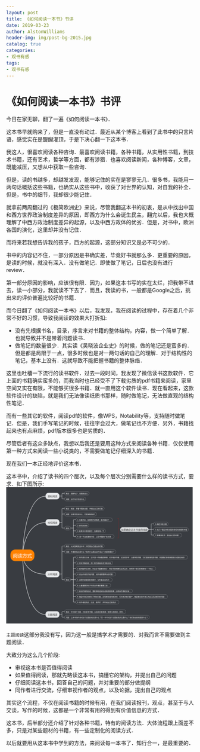 ```yaml
---
layout: post
title: 《如何阅读一本书》书评
date: 2019-03-23
author: AlstonWilliams
header-img: img/post-bg-2015.jpg
catalog: true
categories:
- 观书有感
tags:
- 观书有感
---
```


# 《如何阅读一本书》书评

今日在家无聊，翻了一遍《如何阅读一本书》．

这本书早就购来了，但是一直没有动过．最近从某个博客上看到了此书中的只言片语，感觉实在是醍醐灌顶，于是下决心翻一下这本书．

我这人，很喜欢阅读各种咨询．最喜欢阅读书籍，各种书籍，从实用性书籍，到技术书籍，还有艺术，哲学等方面，都有涉猎．也喜欢阅读新闻，各种博客，文章，既能减压，又想从中获取一些咨询．

但是，读的书越多，却越发发现，能够记住的实在是寥寥无几．很多书，我能用一两句话概括这些书籍，也确实从这些书中，收获了对世界的认知，对自我的补全．但是，书中的细节，我却很少能记住．

就拿前两周翻过的《极简欧洲史》来说，尽管我翻这本书的初衷，是从中找出中国和西方世界政治制度差异的原因，即西方为什么会诞生民主，翻完以后，我也大概理解了中西方政治制度差异的起源，以及中西方政体的优劣．但是，对书中，欧洲各国的演化，这里却并没有记住．

而将来若我想告诉我的孩子，西方的起源，这部分知识又是必不可少的．

书中的内容记不住，一部分原因是书确实差，毕竟好书就那么多．更重要的原因，是读的时候，就没有深入．没有做笔记．即使做了笔记，日后也没有进行review．

第一部分原因的影响，应该很有限．因为，如果这本书写的实在太烂，把我带不进去，读一小部分，我就读不下去了．而且，我读的书，一般都是Google之后，挑出来的评价普遍比较好的书籍．

而今日翻了《如何阅读一本书》以后，我发现，我在阅读的过程中，存在着几个非常不好的习惯，导致我阅读的效果大打折扣:
- 没有先根据书名，目录，序言来对书籍的整体结构，内容，做一个简单了解．也就导致并不是带着问题读书．
- 做笔记的数量很少．其实读《吴晓波企业史》的时候，做的笔记还是蛮多的．但是都是局限于一点，很多时候也是对一两句话的自己的理解．对于结构性的笔记，基本上没有．这就导致不能把握书籍的整体脉络．

这里也吐槽一下流行的读书软件．过去一段时间，我发现了微信读书这款软件．它上面的书籍确实蛮多的，而我当时也已经受不了下载劣质的pdf书籍来阅读，家里空间又实在有限，不能够买很多书籍．就一直用这个软件读书．现在看起来，这款软件设计的缺陷，就是我们无法像读纸质书那样，随时做笔记，无法做直观的结构性笔记．

而有一些其它的软件，阅读pdf的软件，像WPS，Notability等，支持随时做笔记．但是，我们手写笔记的时候，往往字会过大，做笔记也不方便．另外，书籍找起来也有点麻烦，pdf版本很多也是劣质的．

尽管后者有这众多缺点，我想以后我还是要用这种方式来阅读各种书籍．仅仅使用第一种方式来阅读一些小说类的，不需要做笔记仔细深入的书籍．

现在我们一本正经地评价这本书．

这本书中，介绍了读书的四个层次，以及每个层次分别需要什么样的读书方式，要求．如下图所示:
![](../img/阅读方式.png)

`主题阅读`这部分我没有写，因为这一般是搞学术才需要的．对我而言不需要做到主题阅读．

大致分为这么几个阶段:
- 审视这本书是否值得阅读
- 如果值得阅读，那就先略读这本书，搞懂它的架构，并提出自己的问题
- 仔细阅读这本书，回答自己的问题，并对重要的部分做提纲
- 同作者进行交流，仔细审视作者的观点，以及论据，提出自己的观点

其实这个流程，不仅在阅读书籍的时候有用，在我们阅读报刊，观点，甚至于与人交谈，写作的时候，这都是一个非常有用的得到有价值信息的方式．

这本书，后半部分还介绍了针对各种书籍，特有的阅读方法．大体流程跟上面差不多，只是对某些题材的书籍，有一些定制化的阅读方式．

以后就要用从这本书中学到的方法，来阅读每一本书了．知行合一，是最重要的．